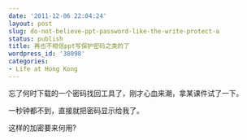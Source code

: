 ```yaml
---
date: '2011-12-06 22:04:24'
layout: post
slug: do-not-believe-ppt-password-like-the-write-protect-a
status: publish
title: 再也不相信ppt写保护密码之类的了
wordpress_id: '38098'
categories:
- Life at Hong Kong
---
```


忘了何时下载的一个密码找回工具了，刚才心血来潮，拿某课件试了一下。




一秒钟都不到，直接就把密码显示给我了。




这样的加密要来何用?
